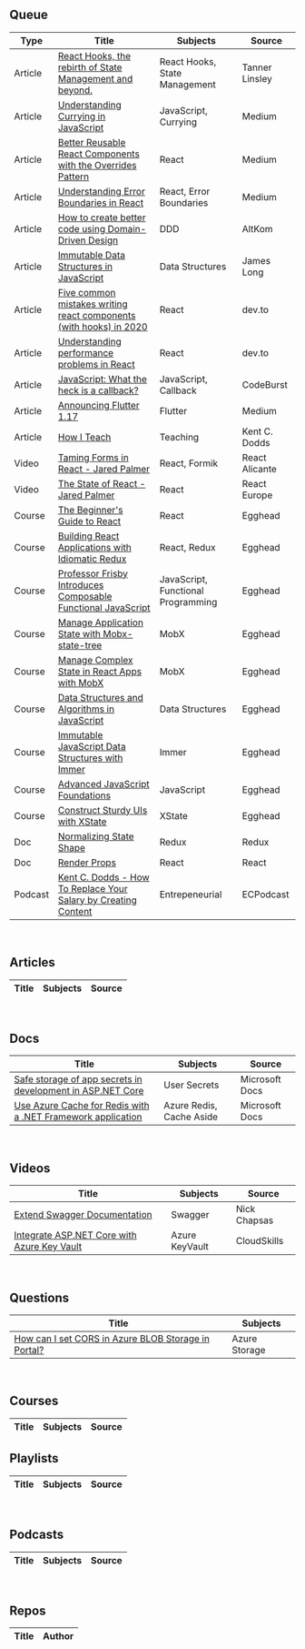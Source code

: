 ## Queue
| Type | Title | Subjects | Source |
|------|-------|----------|--------|
|Article|[React Hooks, the rebirth of State Management and beyond.](https://tannerlinsley.com/blog/react-hooks-the-rebirth-of-state-management)|React Hooks, State Management|Tanner Linsley|
|Article|[Understanding Currying in JavaScript](https://blog.bitsrc.io/understanding-currying-in-javascript-ceb2188c339)|JavaScript, Currying|Medium|
|Article|[Better Reusable React Components with the Overrides Pattern](https://medium.com/@dschnr/better-reusable-react-components-with-the-overrides-pattern-9eca2339f646)|React|Medium|
|Article|[Understanding Error Boundaries in React](https://blog.bitsrc.io/understanding-error-boundaries-in-react-e58f15ae1f38)|React, Error Boundaries|Medium|
|Article|[How to create better code using Domain-Driven Design](https://altkomsoftware.pl/en/blog/create-better-code-using-domain-driven-design/)|DDD|AltKom|
|Article|[Immutable Data Structures in JavaScript](https://jlongster.com/Using-Immutable-Data-Structures-in-JavaScript)|Data Structures|James Long|
|Article|[Five common mistakes writing react components (with hooks) in 2020](https://dev.to/lowe1111/five-common-mistakes-writing-react-components-with-hooks-in-2020-2ac3)|React|dev.to|
|Article|[Understanding performance problems in React](https://dev.to/alexandrudanpop/understanding-performance-problems-in-react-4o4c)|React|dev.to|
|Article|[JavaScript: What the heck is a callback?](https://codeburst.io/javascript-what-the-heck-is-a-callback-aba4da2deced)|JavaScript, Callback|CodeBurst|
|Article|[Announcing Flutter 1.17](https://medium.com/flutter/announcing-flutter-1-17-4182d8af7f8e)|Flutter|Medium|
|Article|[How I Teach](https://kentcdodds.com/blog/how-i-teach/?ck_subscriber_id=762124066)|Teaching|Kent C. Dodds|
|Video|[Taming Forms in React - Jared Palmer](https://www.youtube.com/watch?v=oiNtnehlaTo)|React, Formik|React Alicante|
|Video|[The State of React - Jared Palmer](https://www.youtube.com/watch?v=u_0ZMiQZr0k)|React|React Europe|
|Course|[The Beginner's Guide to React](https://egghead.io/courses/the-beginner-s-guide-to-react)|React|Egghead|
|Course|[Building React Applications with Idiomatic Redux](https://egghead.io/courses/building-react-applications-with-idiomatic-redux)|React, Redux|Egghead|
|Course|[Professor Frisby Introduces Composable Functional JavaScript](https://egghead.io/courses/professor-frisby-introduces-composable-functional-javascript)|JavaScript, Functional Programming|Egghead|
|Course|[Manage Application State with Mobx-state-tree](https://egghead.io/courses/manage-application-state-with-mobx-state-tree)|MobX|Egghead|
|Course|[Manage Complex State in React Apps with MobX](https://egghead.io/courses/manage-complex-state-in-react-apps-with-mobx)|MobX|Egghead|
|Course|[Data Structures and Algorithms in JavaScript](https://egghead.io/courses/data-structures-and-algorithms-in-javascript)|Data Structures|Egghead|
|Course|[Immutable JavaScript Data Structures with Immer](https://egghead.io/courses/immutable-javascript-data-structures-with-immer)|Immer|Egghead|
|Course|[Advanced JavaScript Foundations](https://egghead.io/courses/advanced-javascript-foundations)|JavaScript|Egghead|
|Course|[Construct Sturdy UIs with XState](https://egghead.io/courses/construct-sturdy-uis-with-xstate)|XState|Egghead|
|Doc|[Normalizing State Shape](https://redux.js.org/recipes/structuring-reducers/normalizing-state-shape/)|Redux|Redux|
|Doc|[Render Props](https://reactjs.org/docs/render-props.html)|React|React|
|Podcast|[Kent C. Dodds - How To Replace Your Salary by Creating Content](https://www.ecpodcast.io/episodes/19-kent-c-dodds-how-to-replace-your-salary-by-creating-content)|Entrepeneurial|ECPodcast|

&nbsp;&nbsp;&nbsp;

## Articles

| Title | Subjects | Source |
|-------|---------|--------|

&nbsp;&nbsp;&nbsp;

## Docs
| Title | Subjects | Source |
|-------|----------|--------|
|[Safe storage of app secrets in development in ASP.NET Core](https://docs.microsoft.com/en-us/aspnet/core/security/app-secrets?view=aspnetcore-3.1&tabs=windows)|User Secrets|Microsoft Docs|
|[Use Azure Cache for Redis with a .NET Framework application](https://docs.microsoft.com/en-us/azure/azure-cache-for-redis/cache-dotnet-how-to-use-azure-redis-cache)|Azure Redis, Cache Aside|Microsoft Docs|

&nbsp;&nbsp;&nbsp;

## Videos
| Title | Subjects | Source |
|-------|---------|--------|
|[Extend Swagger Documentation](https://www.youtube.com/watch?v=BGASedyh16I)|Swagger|Nick Chapsas|
|[Integrate ASP.NET Core with Azure Key Vault](https://www.youtube.com/watch?v=k2VYcYS3EIA)|Azure KeyVault|CloudSkills|

&nbsp;&nbsp;&nbsp;

## Questions
| Title | Subjects |
|-------|---------|
|[How can I set CORS in Azure BLOB Storage in Portal?](https://stackoverflow.com/questions/28894466/how-can-i-set-cors-in-azure-blob-storage-in-portal/41351674#41351674)|Azure Storage|

&nbsp;&nbsp;&nbsp;

## Courses
| Title | Subjects | Source |
|-------|---------|--------|


## Playlists
| Title | Subjects | Source |
|-------|---------|--------|

&nbsp;&nbsp;&nbsp;

## Podcasts
| Title | Subjects | Source |
|-------|---------|--------|

&nbsp;&nbsp;&nbsp;

## Repos
| Title | Author |
|-------|--------|

